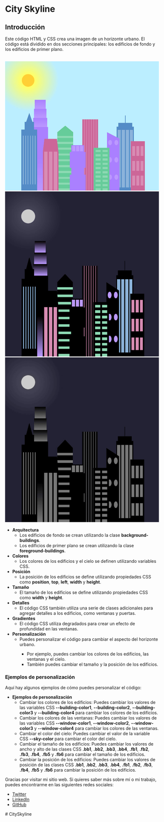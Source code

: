 <h1>City Skyline</h1>

<h2>Introducción</h2>

Este código HTML y CSS crea una imagen de un horizonte urbano. El código está dividido en dos secciones principales: los edificios de fondo y los edificios de primer plano.

<br>

<img src="./img/screenshot-city-skyline-day.png" alt="Day city">
<img src="./img/screenshot-city-skyline-night-color.png" alt="night city">
<img src="./img/screenshot-city-skyline-night.png" alt="sleep city">

<ul>
  <li><b>Arquitectura</b>
    <ul>
      <li>Los edificios de fondo se crean utilizando la clase <b>background-buildings</b>.</li>
      <li>Los edificios de primer plano se crean utilizando la clase <b>foreground-buildings</b>.</li>
    </ul>
  </li>
  <li><b>Colores</b>
    <ul>
      <li>Los colores de los edificios y el cielo se definen utilizando variables CSS.</li>
    </ul>
  </li>
  <li><b>Posición</b>
    <ul>
      <li>La posición de los edificios se define utilizando propiedades CSS como <b>position</b>, <b>top</b>, <b>left</b>, <b>width</b> y <b>height</b>.</li>
    </ul>
  </li>
  <li><b>Tamaño</b>
    <ul>
      <li>El tamaño de los edificios se define utilizando propiedades CSS como <b>width</b> y <b>height</b>.</li>
    </ul>
  </li>
  <li><b>Detalles</b>
    <ul>
      <li>El código CSS también utiliza una serie de clases adicionales para agregar detalles a los edificios, como ventanas y puertas.</li>
    </ul>
  </li>
  <li><b>Gradientes</b>
    <ul>
      <li>El código CSS utiliza degradados para crear un efecto de profundidad en las ventanas.</li>
    </ul>
  </li>
  <li><b>Personalización</b>
    <ul>
      <li>Puedes personalizar el código para cambiar el aspecto del horizonte urbano.</li>
      <ul>
        <li>Por ejemplo, puedes cambiar los colores de los edificios, las ventanas y el cielo.</li>
        <li>También puedes cambiar el tamaño y la posición de los edificios.</li>
      </ul>
    </ul>
  </li>
</ul>


<h3>Ejemplos de personalización</h3>

Aquí hay algunos ejemplos de cómo puedes personalizar el código:

<ul>
  <li><b>Ejemplos de personalización</b>
    <ul>
      <li>Cambiar los colores de los edificios: Puedes cambiar los valores de las variables CSS <b>--building-color1</b>, <b>--building-color2</b>, <b>--building-color3</b> y <b>--building-color4</b> para cambiar los colores de los edificios.</li>
      <li>Cambiar los colores de las ventanas: Puedes cambiar los valores de las variables CSS <b>--window-color1</b>, <b>--window-color2</b>, <b>--window-color3</b> y <b>--window-color4</b> para cambiar los colores de las ventanas.</li>
      <li>Cambiar el color del cielo: Puedes cambiar el valor de la variable CSS <b>--sky-color</b> para cambiar el color del cielo.</li>
      <li>Cambiar el tamaño de los edificios: Puedes cambiar los valores de ancho y alto de las clases CSS <b>.bb1</b>, <b>.bb2</b>, <b>.bb3</b>, <b>.bb4</b>, <b>.fb1</b>, <b>.fb2</b>, <b>.fb3</b>, <b>.fb4</b>, <b>.fb5</b> y <b>.fb6</b> para cambiar el tamaño de los edificios.</li>
      <li>Cambiar la posición de los edificios: Puedes cambiar los valores de posición de las clases CSS <b>.bb1</b>, <b>.bb2</b>, <b>.bb3</b>, <b>.bb4</b>, <b>.fb1</b>, <b>.fb2</b>, <b>.fb3</b>, <b>.fb4</b>, <b>.fb5</b> y <b>.fb6</b> para cambiar la posición de los edificios.</li>
    </ul>
  </li>
</ul>


<footer>
  <p>
    Gracias por visitar mi sitio web. Si quieres saber más sobre mí o mi trabajo, puedes encontrarme en las siguientes redes sociales:
  </p>
  <ul>
    <li><a href="https://www.twitter.com/jerangel1">Twitter</a></li>
    <li><a href="https://www.linkedin.com/in/jerangel1/">LinkedIn</a></li>
    <li><a href="https://www.github.com/jerangel1">GitHub</a></li>
  </ul>
  <p>
  </footer>#   C i t y S k y l i n e 
 
 